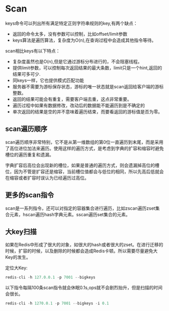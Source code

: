 # Scan
keys命令可以列出所有满足特定正则字符串规则的key,有两个缺点：
- 返回的命令太多，没有参数可以控制，比如offset/limit参数
- keys算法是遍历算法，复杂度为O(n),在查询过程中会造成其他指令等待。

scan相比keys有以下特点：
- 复杂度虽然也是O(n),但是它通过游标分布进行的，不会阻塞线程。
- 提供limit参数，可以控制每次返回结果的最大条数，limit只是一个hint,返回的结果可多可少.
- 同keys一样，它也提供模式匹配功能
- 服务器不需要为游标保存状态，游标的唯一状态就是scan返回给客户端的游标整数。
- 返回的结果可能会有重复，需要客户端去重，这点非常重要。
- 遍历过程中如果有数据修改，改动后的数据能不能遍历到是不确定的
- 单次返回的结果是空的并不意味着遍历结束，而要看返回的游标值是否为零。

## scan遍历顺序
scan遍历顺序非常特别，它不是从第一维数组的第0位一直遍历到末尾，而是采用了高位进位加法来遍历。使用这样的遍历方式，是考虑到字典的扩容和缩容时避免槽位的遍历重复和遗漏。

字典扩容后高位会出现新的槽位，如果是普通的遍历方式，则会遗漏掉高位的槽位，因为不管是扩容还是缩容，当前槽位值都会与低位的相同，所以先高后低就会在缩容或者扩容时误认为已经遍历过高位。

## 更多的scan指令
scan是一系列指令，还可以对指定的容器集合进行遍历，比如zscan遍历zset集合元素，hscan遍历hash字典元素。sscan遍历set集合的元素。

## 大key扫描
如果在Redis中形成了很大的对象，如很大的hash或者很大的zset。在进行迁移的时候，扩容的时候，以及删除的时候都会造成Redis卡顿。所以需要尽量避免大Key的发生。

定位大Key:
```java
redis-cli -h 127.0.0.1 -p 7001 --bigkeys
```
以下指令每隔100条scan指令就会休眠0.1s,ops就不会剧烈抬升，但是扫描的时间会很长。
```java
redis-cli -h 1270.0.1 -p 7001 --bigkeys -i 0.1
```
